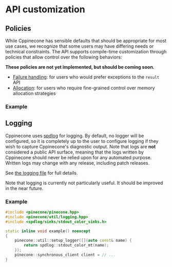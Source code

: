 # API customization

## Policies

While Cppinecone has sensible defaults that should be appropriate for most use cases, we recognize that some users may
have differing needs or technical constraints. The API supports compile-time customization through policies that
allow control over the following behaviors:

**These policies are not yet implemented, but should be coming soon.**

* [Failure handling](): for users who would prefer exceptions to the `result` API
* [Allocation](): for users who require fine-grained control over memory allocation strategies

### Example

## Logging

Cppinecone uses [spdlog](https://github.com/gabime/spdlog) for logging. By default, no logger will be configured, so it
is completely up to the user to configure logging if they wish to capture Cppinecone's diagnostic output. Note that logs
are **not** considered a public API surface, meaning that the logs written by Cppinecone should never be relied upon for
any automated purpose. Written logs may change with any release, including patch releases.

See [the logging file](/cppinecone/doxygen/html/logging_8hpp.html) for full details.

Note that logging is currently not particularly useful. It should be improved in the near future.

### Example

```c++
#include <pinecone/pinecone.hpp>
#include <pinecone/util/logging.hpp>
#include <spdlog/sinks/stdout_color_sinks.h>

static inline void example() noexcept
{
    pinecone::util::setup_logger([](auto const& name) {
        return spdlog::stdout_color_mt(name);
    });
    pinecone::synchronous_client client = // ...
}
```